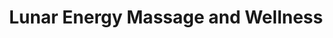 ---
title: "Lunar Energy Massage and Wellness"
url: /eden/lunar-energy-massage-and-wellness/
shop: massage
---